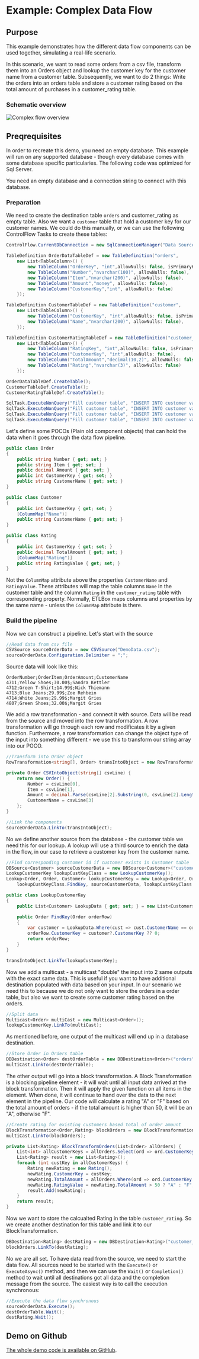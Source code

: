 # Example: Complex Data Flow

## Purpose

This example demonstrates how the different data flow components can be used together, simulating a
real-life scenario. 

In this scenario, we want to read some orders from a csv file,  transform them into an Orders object
and lookup the customer key for the customer name from a customer table.
Subsequently, we want to do 2 things: Write the orders into an orders table and store a customer rating
based on the total amount of purchases in a customer_rating table. 

### Schematic overview

![Complex flow overview](../../images/complex_flow.png)

## Preqrequisites

In order to recreate this demo, you need an empty database. This example will run on any supported database - 
though every database comes with some database specific particularies. The following code was optimized for Sql Server.

You need an empty database and a connection string to connect with this database.

### Preparation

We need to create the destination table `orders` and customer_rating as empty table. Also 
we want a `customer` table that hold a customer key for our customer names.
We could do this manually, or we can use the following ControlFlow Tasks to create these tables:

```C#
ControlFlow.CurrentDbConnection = new SqlConnectionManager("Data Source=.;Initial Catalog=demo;Integrated Security=false;User=sa;password=reallyStrongPwd123");

TableDefinition OrderDataTableDef = new TableDefinition("orders",
    new List<TableColumn>() {
        new TableColumn("OrderKey", "int",allowNulls: false, isPrimaryKey:true, isIdentity:true),
        new TableColumn("Number","nvarchar(100)", allowNulls: false),
        new TableColumn("Item","nvarchar(200)", allowNulls: false),
        new TableColumn("Amount","money", allowNulls: false),
        new TableColumn("CustomerKey","int", allowNulls: false)
    });

TableDefinition CustomerTableDef = new TableDefinition("customer",
    new List<TableColumn>() {
        new TableColumn("CustomerKey", "int",allowNulls: false, isPrimaryKey:true, isIdentity:true),
        new TableColumn("Name","nvarchar(200)", allowNulls: false),
    });

TableDefinition CustomerRatingTableDef = new TableDefinition("customer_rating",
    new List<TableColumn>() {
        new TableColumn("RatingKey", "int",allowNulls: false, isPrimaryKey:true, isIdentity:true),
        new TableColumn("CustomerKey", "int",allowNulls: false),
        new TableColumn("TotalAmount","decimal(10,2)", allowNulls: false),
        new TableColumn("Rating","nvarchar(3)", allowNulls: false)
    });

OrderDataTableDef.CreateTable();
CustomerTableDef.CreateTable();
CustomerRatingTableDef.CreateTable();

SqlTask.ExecuteNonQuery("Fill customer table", "INSERT INTO customer values('Sandra Kettler')");
SqlTask.ExecuteNonQuery("Fill customer table", "INSERT INTO customer values('Nick Thiemann')");
SqlTask.ExecuteNonQuery("Fill customer table", "INSERT INTO customer values('Zoe Rehbein')");
SqlTask.ExecuteNonQuery("Fill customer table", "INSERT INTO customer values('Margit Gries')");
```

Let's define some POCOs (Plain old component objects) that can hold the data when it goes through 
the data flow pipeline.

```C#
public class Order
{
    public string Number { get; set; }
    public string Item { get; set; }
    public decimal Amount { get; set; }
    public int CustomerKey { get; set; }
    public string CustomerName { get; set; }
}

public class Customer
{
    public int CustomerKey { get; set; }
    [ColumnMap("Name")]
    public string CustomerName { get; set; }
}

public class Rating
{
    public int CustomerKey { get; set; }
    public decimal TotalAmount { get; set; }
    [ColumnMap("Rating")]
    public string RatingValue { get; set; }
}
```

Not the `ColumnMap` attribute above the properties `CustomerName` and `RatingValue`. These attributes will
map the table columns `Name` in the customer table and the column `Rating` in the `customer_rating` table with
corresponding property. Normally, ETLBox maps columns and properties by the same name - unless the `ColumnMap` attribute 
is there. 

### Build the pipeline

Now we can construct a pipeline. Let's start with the source

```C#
//Read data from csv file
CSVSource sourceOrderData = new CSVSource("DemoData.csv");
sourceOrderData.Configuration.Delimiter = ";";
```

Source data will look like this:

```csv
OrderNumber;OrderItem;OrderAmount;CustomerName
4711;Yellow Shoes;30.00$;Sandra Kettler
4712;Green T-Shirt;14.99$;Nick Thiemann
4713;Blue Jeans;29.99$;Zoe Rehbein
4714;White Jeans;29.99$;Margit Gries
4807;Green Shoes;32.00$;Margit Gries
```

We add a row transformation - and connect it with source. 
Data will be read from the source and moved into the row transformation. 
A row transformation will go through each row and modificates it by a given function. 
Furthermore, a row transformation can change the object type of the input into something different - 
we use this to transform our string array into our POCO. 

```C#
//Transform into Order object
RowTransformation<string[], Order> transIntoObject = new RowTransformation<string[], Order>(CSVIntoObject);

private Order CSVIntoObject(string[] csvLine) {
    return new Order() {
        Number = csvLine[0],
        Item = csvLine[1],
        Amount = decimal.Parse(csvLine[2].Substring(0, csvLine[2].Length - 1), CultureInfo.GetCultureInfo("en-US")),
        CustomerName = csvLine[3]
    };
}

//Link the components
sourceOrderData.LinkTo(transIntoObject);
```

No we define another source from the database - the customer table we need this for our lookup. 
A lookup will use a third source to enrich the data in the flow, in our case to retrieve a customer key
 from the customer name.

```C#
//Find corresponding customer id if customer exists in Customer table
DBSource<Customer> sourceCustomerData = new DBSource<Customer>("customer");
LookupCustomerKey lookupCustKeyClass = new LookupCustomerKey();
Lookup<Order, Order, Customer> lookupCustomerKey = new Lookup<Order, Order, Customer>(
    lookupCustKeyClass.FindKey, sourceCustomerData, lookupCustKeyClass.LookupData);

public class LookupCustomerKey
{
    public List<Customer> LookupData { get; set; } = new List<Customer>();

    public Order FindKey(Order orderRow)
    {
        var customer = LookupData.Where(cust => cust.CustomerName == orderRow.CustomerName).FirstOrDefault();
        orderRow.CustomerKey = customer?.CustomerKey ?? 0;
        return orderRow;
    }
}

transIntoObject.LinkTo(lookupCustomerKey);
```

Now we add a multicast - a multicast "double" the input into 2 same outputs with the exact same data. 
This is useful if you want to have additional destination populated with data based on your input. 
In our scenario we need this to because we do not only want to store the orders in a order table, but also
we want to create some customer rating based on the orders. 

```C#
//Split data
Multicast<Order> multiCast = new Multicast<Order>();
lookupCustomerKey.LinkTo(multiCast);
```

As mentioned before, one output of the multicast will end up in a database destination. 

```C#
//Store Order in Orders table
DBDestination<Order> destOrderTable = new DBDestination<Order>("orders");
multiCast.LinkTo(destOrderTable);
```

The other output will go into a block transformation. A Block Transformation is a blocking pipeline element - 
it will wait until all input data arrived at the block transformation. Then it will apply the given 
function on all items in the element. When done, it will continue to hand over the data to the next element 
in the pipeline. 
Our code will calculate a rating "A" or "F" based on the total amount of orders - if the total amount is higher
than 50, it will be an "A", otherwise "F".

```C#
//Create rating for existing customers based total of order amount
BlockTransformation<Order,Rating> blockOrders = new BlockTransformation<Order,Rating>(BlockTransformOrders);
multiCast.LinkTo(blockOrders);

private List<Rating> BlockTransformOrders(List<Order> allOrders) {
    List<int> allCustomerKeys = allOrders.Select(ord => ord.CustomerKey).Distinct().ToList();
    List<Rating> result = new List<Rating>();
    foreach (int custKey in allCustomerKeys) {
        Rating newRating = new Rating();
        newRating.CustomerKey = custKey;
        newRating.TotalAmount = allOrders.Where(ord => ord.CustomerKey == custKey).Sum(ord => ord.Amount);
        newRating.RatingValue = newRating.TotalAmount > 50 ? "A" : "F";
        result.Add(newRating);
    }
    return result;
}
```

Now we want to store the calcualted Rating in the table `customer_rating`. So we create another destination
for this table and link it to our BlockTransformation.

```C#
DBDestination<Rating> destRating = new DBDestination<Rating>("customer_rating");
blockOrders.LinkTo(destRating);
```

No we are all set. 
To have data read from the source, we need to start the data flow. 
All sources need to be started with the `Execute()` or `ExecuteAsync()` method,
and then we can use the `Wait()` or `Completion()` method to wait until all destinations 
got all data and the completion message from the source.
The easiest way is to call the execution synchronous:

```C#
//Execute the data flow synchronous
sourceOrderData.Execute();
destOrderTable.Wait();
destRating.Wait();
```

## Demo on Github

[The whole demo code is available on GitHub](https://github.com/roadrunnerlenny/etlboxdemo/tree/master/ComplexFlow). 




